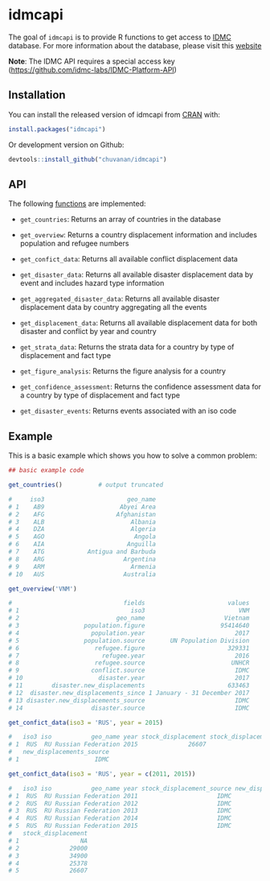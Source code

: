 # idmcapi

The goal of `idmcapi` is to provide R functions to get access to
[IDMC](http://www.internal-displacement.org/) database. For more information
about the database, please visit this
[website](http://www.internal-displacement.org/database)

**Note**: The IDMC API requires a special access key
(https://github.com/idmc-labs/IDMC-Platform-API)

## Installation

You can install the released version of idmcapi from
[CRAN](https://CRAN.R-project.org) with:

``` r
install.packages("idmcapi")
```

Or development version on Github:

``` r
devtools::install_github("chuvanan/idmcapi")
```

## API

The following
[functions](https://github.com/idmc-labs/IDMC-Platform-API/wiki/Endpoints) are
implemented:

* `get_countries`: Returns an array of countries in the database

* `get_overview`: Returns a country displacement information and includes
  population and refugee numbers

* `get_confict_data`: Returns all available conflict displacement data

* `get_disaster_data`: Returns all available disaster displacement data by event
  and includes hazard type information

* `get_aggregated_disaster_data`: Returns all available disaster displacement
  data by country aggregating all the events

* `get_displacement_data`: Returns all available displacement data for both
  disaster and conflict by year and country

* `get_strata_data`: Returns the strata data for a country by type of
  displacement and fact type

* `get_figure_analysis`: Returns the figure analysis for a country

* `get_confidence_assessment`: Returns the confidence assessment data for a
  country by type of displacement and fact type

* `get_disaster_events`: Returns events associated with an iso code

## Example

This is a basic example which shows you how to solve a common problem:

``` r
## basic example code

get_countries()          # output truncated

#     iso3                       geo_name
# 1    AB9                     Abyei Area
# 2    AFG                    Afghanistan
# 3    ALB                        Albania
# 4    DZA                        Algeria
# 5    AGO                         Angola
# 6    AIA                       Anguilla
# 7    ATG            Antigua and Barbuda
# 8    ARG                      Argentina
# 9    ARM                        Armenia
# 10   AUS                      Australia
```

``` r
get_overview('VNM')

#                               fields                       values
# 1                               iso3                          VNM
# 2                           geo_name                      Vietnam
# 3                  population.figure                     95414640
# 4                    population.year                         2017
# 5                  population.source       UN Population Division
# 6                     refugee.figure                       329331
# 7                       refugee.year                         2016
# 8                     refugee.source                        UNHCR
# 9                    conflict.source                         IDMC
# 10                     disaster.year                         2017
# 11        disaster.new_displacements                       633463
# 12  disaster.new_displacements_since 1 January - 31 December 2017
# 13 disaster.new_displacements_source                         IDMC
# 14                   disaster.source                         IDMC
```

``` r
get_confict_data(iso3 = 'RUS', year = 2015)

#   iso3 iso           geo_name year stock_displacement stock_displacement_source new_displacements
# 1  RUS  RU Russian Federation 2015              26607                      IDMC                 0
#   new_displacements_source
# 1                     IDMC

get_confict_data(iso3 = 'RUS', year = c(2011, 2015))

#   iso3 iso           geo_name year stock_displacement_source new_displacements new_displacements_source
# 1  RUS  RU Russian Federation 2011                      IDMC                 0                     IDMC
# 2  RUS  RU Russian Federation 2012                      IDMC                 0                     IDMC
# 3  RUS  RU Russian Federation 2013                      IDMC                 0                     IDMC
# 4  RUS  RU Russian Federation 2014                      IDMC                 0                     IDMC
# 5  RUS  RU Russian Federation 2015                      IDMC                 0                     IDMC
#   stock_displacement
# 1                 NA
# 2              29000
# 3              34900
# 4              25378
# 5              26607
```
